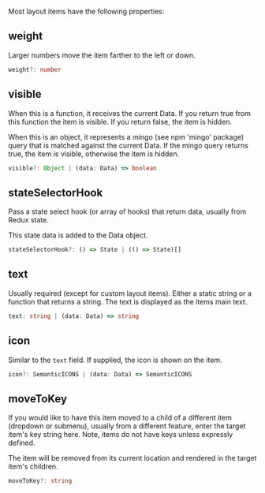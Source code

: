 Most layout items have the following properties:

## weight
Larger numbers move the item farther to the left or down.

```typescript
weight?: number 
```

## visible
When this is a function, it receives the current Data. If you return true from this function the item is visible.
If you return false, the item is hidden.

When this is an object, it represents a mingo (see npm 'mingo' package) query that is matched against the current Data.
If the mingo query returns true, the item is visible, otherwise the item is hidden.

```typescript
visible?: Object | (data: Data) => boolean
```

## stateSelectorHook
Pass a state select hook (or array of hooks) that return data, usually from Redux state.

This state data is added to the Data object.

```typescript
stateSelectorHook?: () => State | (() => State)[]
```

## text
Usually required (except for custom layout items). Either a static string or a function that returns a string.
The text is displayed as the items main text.

```typescript
text: string | (data: Data) => string
```

## icon
Similar to the `text` field. If supplied, the icon is shown on the item.

```typescript
icon?: SemanticICONS | (data: Data) => SemanticICONS
```

## moveToKey
If you would like to have this item moved to a child of a different item (dropdown or submenu), usually from a different
feature, enter the target item's key string here. Note, items do not have keys unless expressly defined.

The item will be removed from its current location and rendered in the target item's children.

```typescript
moveToKey?: string
```
